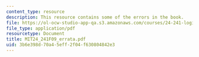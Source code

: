 ```yaml
---
content_type: resource
description: This resource contains some of the errors in the book.
file: https://ol-ocw-studio-app-qa.s3.amazonaws.com/courses/24-241-logic-i-fall-2009/3b6e398d70a45eff2f04f630804842e3_MIT24_241F09_errata.pdf
file_type: application/pdf
resourcetype: Document
title: MIT24_241F09_errata.pdf
uid: 3b6e398d-70a4-5eff-2f04-f630804842e3
---
```

